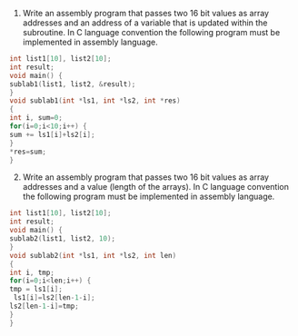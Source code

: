1) Write an assembly program that passes two 16 bit values as array addresses and an address of a variable that is updated within the subroutine. In C language convention the following program must be implemented in assembly language.

```c
int list1[10], list2[10];
int result;
void main() {
sublab1(list1, list2, &result);
}
void sublab1(int *ls1, int *ls2, int *res)
{
int i, sum=0;
for(i=0;i<10;i++) {
sum += ls1[i]+ls2[i];
}
*res=sum;
}
```

2) Write an assembly program that passes two 16 bit values as array addresses and a value (length of the arrays). In C language convention the following program must be implemented in assembly language.

```c
int list1[10], list2[10];
int result;
void main() {
sublab2(list1, list2, 10);
}
void sublab2(int *ls1, int *ls2, int len)
{
int i, tmp;
for(i=0;i<len;i++) {
tmp = ls1[i];
 ls1[i]=ls2[len-1-i];
ls2[len-1-i]=tmp;
}
}
```
